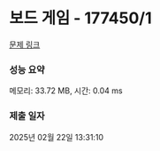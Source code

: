 # 보드 게임 - 177450/1 

[문제 링크](https://level.goorm.io/exam/177450/%EB%B3%B4%EB%93%9C-%EA%B2%8C%EC%9E%84/quiz/1) 

### 성능 요약

메모리: 33.72 MB, 시간: 0.04 ms

### 제출 일자

2025년 02월 22일 13:31:10

